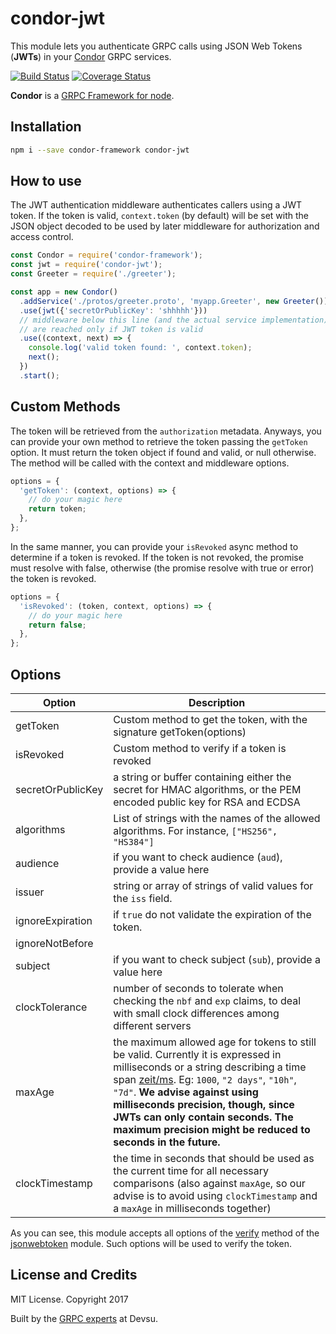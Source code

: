 # condor-jwt

This module lets you authenticate GRPC calls using JSON Web Tokens (**JWTs**) in your [Condor](https://github.com/devsu/condor-framework) GRPC services.

[![Build Status](https://travis-ci.org/devsu/condor-jwt.svg?branch=master)](https://travis-ci.org/devsu/condor-jwt)
[![Coverage Status](https://coveralls.io/repos/github/devsu/condor-jwt/badge.svg?branch=master)](https://coveralls.io/github/devsu/condor-jwt?branch=master)

**Condor** is a [GRPC Framework for node](https://github.com/devsu/condor-framework).

## Installation

```bash
npm i --save condor-framework condor-jwt
```

## How to use

The JWT authentication middleware authenticates callers using a JWT token. If the token is valid, `context.token` (by default) will be set with the JSON object decoded to be used by later middleware for authorization and access control.

```js
const Condor = require('condor-framework');
const jwt = require('condor-jwt');
const Greeter = require('./greeter');

const app = new Condor()
  .addService('./protos/greeter.proto', 'myapp.Greeter', new Greeter())
  .use(jwt({'secretOrPublicKey': 'shhhhh'}))
  // middleware below this line (and the actual service implementation) 
  // are reached only if JWT token is valid
  .use((context, next) => {
    console.log('valid token found: ', context.token);
    next();
  })
  .start();
```

## Custom Methods

The token will be retrieved from the `authorization` metadata. Anyways, you can provide your own method to retrieve the token passing the `getToken` option. It must return the token object if found and valid, or null otherwise. The method will be called with the context and middleware options.

```js
options = {
  'getToken': (context, options) => {
    // do your magic here
    return token;
  },
};
```

In the same manner, you can provide your `isRevoked` async method to determine if a token is revoked. If the token is not revoked, the promise must resolve with false, otherwise (the promise resolve with true or error) the token is revoked.

```js
options = {
  'isRevoked': (token, context, options) => {
    // do your magic here
    return false;
  },
};
```

## Options

| Option            | Description                                                                                                             |
|-------------------|-------------------------------------------------------------------------------------------------------------------------|
| getToken          | Custom method to get the token, with the signature getToken(options)                                                    |
| isRevoked         | Custom method to verify if a token is revoked                                                                           |
| secretOrPublicKey | a string or buffer containing either the secret for HMAC algorithms, or the PEM encoded public key for RSA and ECDSA    |
| algorithms        | List of strings with the names of the allowed algorithms. For instance, `["HS256", "HS384"]`                            |
| audience          | if you want to check audience (`aud`), provide a value here |
| issuer            | string or array of strings of valid values for the `iss` field. |
| ignoreExpiration  | if `true` do not validate the expiration of the token. |
| ignoreNotBefore   | |
| subject           | if you want to check subject (`sub`), provide a value here |
| clockTolerance    | number of seconds to tolerate when checking the `nbf` and `exp` claims, to deal with small clock differences among different servers |
| maxAge            | the maximum allowed age for tokens to still be valid. Currently it is expressed in milliseconds or a string describing a time span [zeit/ms](https://github.com/zeit/ms). Eg: `1000`, `"2 days"`, `"10h"`, `"7d"`. **We advise against using milliseconds precision, though, since JWTs can only contain seconds. The maximum precision might be reduced to seconds in the future.** |
| clockTimestamp    | the time in seconds that should be used as the current time for all necessary comparisons (also against `maxAge`, so our advise is to avoid using `clockTimestamp` and a `maxAge` in milliseconds together) |

As you can see, this module accepts all options of the [verify](https://github.com/auth0/node-jsonwebtoken#jwtverifytoken-secretorpublickey-options-callback) method of the [jsonwebtoken](https://github.com/auth0/node-jsonwebtoken) module. Such options will be used to verify the token.

## License and Credits

MIT License. Copyright 2017 

Built by the [GRPC experts](https://devsu.com) at Devsu.
